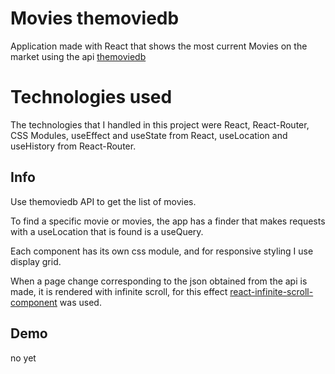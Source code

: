 # Movies themoviedb

Application made with React that shows the most current Movies on the market using the api [themoviedb](https://developers.themoviedb.org/4/getting-started)

# Technologies used

The technologies that I handled in this project were React, React-Router, CSS Modules, useEffect and useState from React, useLocation and useHistory from React-Router.

## Info

Use themoviedb API to get the list of movies.

To find a specific movie or movies, the app has a finder that makes requests with a useLocation that is found is a useQuery.

Each component has its own css module, and for responsive styling I use display grid.

When a page change corresponding to the json obtained from the api is made, it is rendered with infinite scroll, for this effect [react-infinite-scroll-component](https://www.npmjs.com/package/react-infinite-scroll-component) was used.

## Demo

no yet
